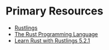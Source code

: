 # Primary Resources

- [Rustlings](rustlings.md)
- [The Rust Programming Language](the_rust_programming_language.md)
- [Learn Rust with Rustlings 5.2.1](learn_rust_with_rustlings_5_2_1.md)
